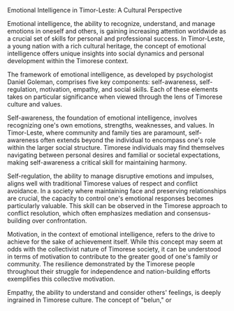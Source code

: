 Emotional Intelligence in Timor-Leste: A Cultural Perspective

Emotional intelligence, the ability to recognize, understand, and manage emotions in oneself and others, is gaining increasing attention worldwide as a crucial set of skills for personal and professional success. In Timor-Leste, a young nation with a rich cultural heritage, the concept of emotional intelligence offers unique insights into social dynamics and personal development within the Timorese context.

The framework of emotional intelligence, as developed by psychologist Daniel Goleman, comprises five key components: self-awareness, self-regulation, motivation, empathy, and social skills. Each of these elements takes on particular significance when viewed through the lens of Timorese culture and values.

Self-awareness, the foundation of emotional intelligence, involves recognizing one's own emotions, strengths, weaknesses, and values. In Timor-Leste, where community and family ties are paramount, self-awareness often extends beyond the individual to encompass one's role within the larger social structure. Timorese individuals may find themselves navigating between personal desires and familial or societal expectations, making self-awareness a critical skill for maintaining harmony.

Self-regulation, the ability to manage disruptive emotions and impulses, aligns well with traditional Timorese values of respect and conflict avoidance. In a society where maintaining face and preserving relationships are crucial, the capacity to control one's emotional responses becomes particularly valuable. This skill can be observed in the Timorese approach to conflict resolution, which often emphasizes mediation and consensus-building over confrontation.

Motivation, in the context of emotional intelligence, refers to the drive to achieve for the sake of achievement itself. While this concept may seem at odds with the collectivist nature of Timorese society, it can be understood in terms of motivation to contribute to the greater good of one's family or community. The resilience demonstrated by the Timorese people throughout their struggle for independence and nation-building efforts exemplifies this collective motivation.

Empathy, the ability to understand and consider others' feelings, is deeply ingrained in Timorese culture. The concept of "belun," or